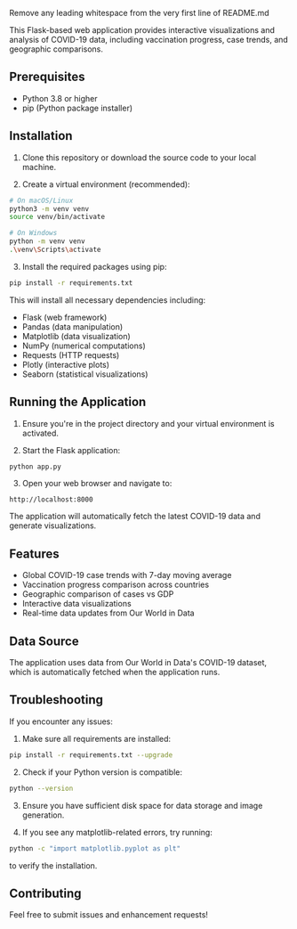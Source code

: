 Remove any leading whitespace from the very first line of README.md

This Flask-based web application provides interactive visualizations and analysis of COVID-19 data, including vaccination progress, case trends, and geographic comparisons.

## Prerequisites

- Python 3.8 or higher
- pip (Python package installer)

## Installation

1. Clone this repository or download the source code to your local machine.

2. Create a virtual environment (recommended):
```bash
# On macOS/Linux
python3 -m venv venv
source venv/bin/activate

# On Windows
python -m venv venv
.\venv\Scripts\activate
```

3. Install the required packages using pip:
```bash
pip install -r requirements.txt
```

This will install all necessary dependencies including:
- Flask (web framework)
- Pandas (data manipulation)
- Matplotlib (data visualization)
- NumPy (numerical computations)
- Requests (HTTP requests)
- Plotly (interactive plots)
- Seaborn (statistical visualizations)

## Running the Application

1. Ensure you're in the project directory and your virtual environment is activated.

2. Start the Flask application:
```bash
python app.py
```

3. Open your web browser and navigate to:
```
http://localhost:8000
```

The application will automatically fetch the latest COVID-19 data and generate visualizations.

## Features

- Global COVID-19 case trends with 7-day moving average
- Vaccination progress comparison across countries
- Geographic comparison of cases vs GDP
- Interactive data visualizations
- Real-time data updates from Our World in Data

## Data Source

The application uses data from Our World in Data's COVID-19 dataset, which is automatically fetched when the application runs.

## Troubleshooting

If you encounter any issues:

1. Make sure all requirements are installed:
```bash
pip install -r requirements.txt --upgrade
```

2. Check if your Python version is compatible:
```bash
python --version
```

3. Ensure you have sufficient disk space for data storage and image generation.

4. If you see any matplotlib-related errors, try running:
```bash
python -c "import matplotlib.pyplot as plt"
```
to verify the installation.

## Contributing

Feel free to submit issues and enhancement requests!
